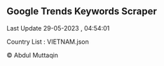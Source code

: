 

## Google Trends Keywords Scraper 
 
Last Update 29-05-2023 , 04:54:01

Country List :
VIETNAM.json



© Abdul Muttaqin 
